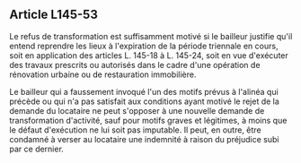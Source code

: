 Article L145-53
----
Le refus de transformation est suffisamment motivé si le bailleur justifie qu'il
entend reprendre les lieux à l'expiration de la période triennale en cours, soit
en application des articles L. 145-18 à L. 145-24, soit en vue d'exécuter des
travaux prescrits ou autorisés dans le cadre d'une opération de rénovation
urbaine ou de restauration immobilière.

Le bailleur qui a faussement invoqué l'un des motifs prévus à l'alinéa qui
précède ou qui n'a pas satisfait aux conditions ayant motivé le rejet de la
demande du locataire ne peut s'opposer à une nouvelle demande de transformation
d'activité, sauf pour motifs graves et légitimes, à moins que le défaut
d'exécution ne lui soit pas imputable. Il peut, en outre, être condamné à verser
au locataire une indemnité à raison du préjudice subi par ce dernier.
